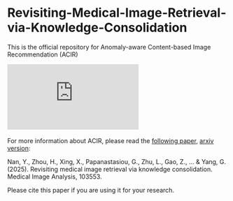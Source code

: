# Revisiting-Medical-Image-Retrieval-via-Knowledge-Consolidation
This is the official repository for Anomaly-aware Content-based Image Recommendation (ACIR)

![image](https://github.com/Nandayang/Revisiting-Medical-Image-Retrieval-via-Knowledge-Consolidation/blob/main/repo_arxiv/abstractFig.pdf)

For more information about ACIR, please read the [following paper](https://www.sciencedirect.com/science/article/pii/S1361841525001008), [arxiv version]():  

Nan, Y., Zhou, H., Xing, X., Papanastasiou, G., Zhu, L., Gao, Z., ... & Yang, G. (2025). Revisiting medical image retrieval via knowledge consolidation. Medical Image Analysis, 103553.

Please cite this paper if you are using it for your research.
